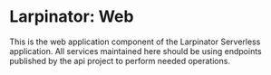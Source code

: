 # Larpinator: Web

This is the web application component of the Larpinator Serverless application. All services maintained here should be using endpoints published by the api project to perform needed operations.

